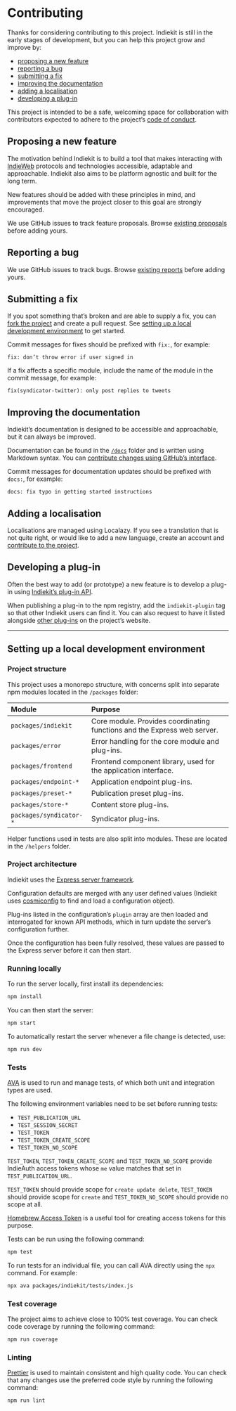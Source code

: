 # Contributing

Thanks for considering contributing to this project. Indiekit is still in the early stages of development, but you can help this project grow and improve by:

* [proposing a new feature](#proposing-a-new-feature)
* [reporting a bug](#reporting-a-bug)
* [submitting a fix](#submitting-a-fix)
* [improving the documentation](#improving-the-documentation)
* [adding a localisation](#adding-a-localisation)
* [developing a plug-in](#developing-a-plug-in)

This project is intended to be a safe, welcoming space for collaboration with contributors expected to adhere to the project’s [code of conduct](https://github.com/getindiekit/.github/blob/main/CODE_OF_CONDUCT.md).

## Proposing a new feature

The motivation behind Indiekit is to build a tool that makes interacting with [IndieWeb](https://indieweb.org) protocols and technologies accessible, adaptable and approachable. Indiekit also aims to be platform agnostic and built for the long term.

New features should be added with these principles in mind, and improvements that move the project closer to this goal are strongly encouraged.

We use GitHub issues to track feature proposals. Browse [existing proposals](https://github.com/getindiekit/indiekit/issues?q=is%3Aissue+label%3Aenhancement) before adding yours.

## Reporting a bug

We use GitHub issues to track bugs. Browse [existing reports](https://github.com/getindiekit/indiekit/issues?q=is%3Aissue+label%3Abug) before adding yours.

## Submitting a fix

If you spot something that’s broken and are able to supply a fix, you can [fork the project](https://github.com/getindiekit/indiekit/fork) and create a pull request. See [setting up a local development environment](#setting-up-a-local-development-environment) to get started.

Commit messages for fixes should be prefixed with `fix:`, for example:

`fix: don’t throw error if user signed in`

If a fix affects a specific module, include the name of the module in the commit message, for example:

`fix(syndicator-twitter): only post replies to tweets`

## Improving the documentation

Indiekit’s documentation is designed to be accessible and approachable, but it can always be improved.

Documentation can be found in the [`/docs`](https://github.com/getindiekit/indiekit/tree/main/docs) folder and is written using Markdown syntax. You can [contribute changes using GitHub’s interface](https://docs.github.com/en/repositories/working-with-files/managing-files/editing-files#editing-files-in-another-users-repository).

Commit messages for documentation updates should be prefixed with `docs:`, for example:

`docs: fix typo in getting started instructions`

## Adding a localisation

Localisations are managed using Localazy. If you see a translation that is not quite right, or would like to add a new language, create an account and [contribute to the project](https://localazy.com/p/indiekit).

## Developing a plug-in

Often the best way to add (or prototype) a new feature is to develop a plug-in using [Indiekit’s plug-in API](plugin-api/index.md).

When publishing a plug-in to the npm registry, add the `indiekit-plugin` tag so that other Indiekit users can find it. You can also request to have it listed alongside [other plug-ins](https://getindiekit.com/plugins/) on the project’s website.

* * *

## Setting up a local development environment

### Project structure

This project uses a monorepo structure, with concerns split into separate npm modules located in the `/packages` folder:

| Module | Purpose |
| :----- | :------ |
| `packages/indiekit` | Core module. Provides coordinating functions and the Express web server. |
| `packages/error` | Error handling for the core module and plug-ins. |
| `packages/frontend` | Frontend component library, used for the application interface. |
| `packages/endpoint-*` | Application endpoint plug-ins. |
| `packages/preset-*` | Publication preset plug-ins. |
| `packages/store-*` | Content store plug-ins. |
| `packages/syndicator-*` | Syndicator plug-ins. |

Helper functions used in tests are also split into modules. These are located in the `/helpers` folder.

### Project architecture

Indiekit uses the [Express server framework](https://expressjs.com).

Configuration defaults are merged with any user defined values (Indiekit uses [cosmiconfig](https://github.com/davidtheclark/cosmiconfig) to find and load a configuration object).

Plug-ins listed in the configuration’s `plugin` array are then loaded and interrogated for known API methods, which in turn update the server’s configuration further.

Once the configuration has been fully resolved, these values are passed to the Express server before it can then start.

### Running locally

To run the server locally, first install its dependencies:

```bash
npm install
```

You can then start the server:

```bash
npm start
```

To automatically restart the server whenever a file change is detected, use:

```bash
npm run dev
```

### Tests

[AVA](https://github.com/avajs/ava) is used to run and manage tests, of which both unit and integration types are used.

The following environment variables need to be set before running tests:

* `TEST_PUBLICATION_URL`
* `TEST_SESSION_SECRET`
* `TEST_TOKEN`
* `TEST_TOKEN_CREATE_SCOPE`
* `TEST_TOKEN_NO_SCOPE`

`TEST_TOKEN`, `TEST_TOKEN_CREATE_SCOPE` and `TEST_TOKEN_NO_SCOPE` provide IndieAuth access tokens whose `me` value matches that set in `TEST_PUBLICATION_URL`.

`TEST_TOKEN` should provide scope for `create update delete`, `TEST_TOKEN` should provide scope for `create` and `TEST_TOKEN_NO_SCOPE` should provide no scope at all.

[Homebrew Access Token](https://gimme-a-token.5eb.nl) is a useful tool for creating access tokens for this purpose.

Tests can be run using the following command:

```bash
npm test
```

To run tests for an individual file, you can call AVA directly using the `npx` command. For example:

```bash
npx ava packages/indiekit/tests/index.js
```

### Test coverage

The project aims to achieve close to 100% test coverage. You can check code coverage by running the following command:

```bash
npm run coverage
```

### Linting

[Prettier](https://prettier.io) is used to maintain consistent and high quality code. You can check that any changes use the preferred code style by running the following command:

```bash
npm run lint
```
